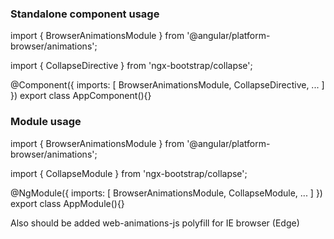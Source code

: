 ### Standalone component usage
import { BrowserAnimationsModule } from '@angular/platform-browser/animations';

import { CollapseDirective } from 'ngx-bootstrap/collapse';

@Component({
  imports: [
    BrowserAnimationsModule,
    CollapseDirective,
    ...
  ]
})
export class AppComponent(){}


### Module usage
import { BrowserAnimationsModule } from '@angular/platform-browser/animations';

import { CollapseModule } from 'ngx-bootstrap/collapse';

@NgModule({
  imports: [
    BrowserAnimationsModule,
    CollapseModule,
    ...
  ]
})
export class AppModule(){}

Also should be added web-animations-js polyfill for IE browser (Edge)
